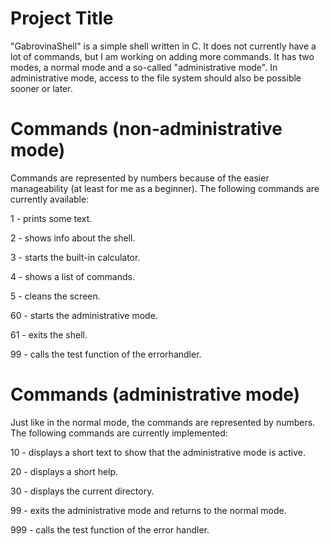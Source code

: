 # Project Title

"GabrovinaShell" is a simple shell written in C. It does not currently have a lot of commands, but I am working on adding more commands. It has two modes, a normal mode and a so-called "administrative mode". In administrative mode, access to the file system should also be possible sooner or later.

# Commands (non-administrative mode)

Commands are represented by numbers because of the easier manageability (at least for me as a beginner). The following commands are currently available:

1 - prints some text.

2 - shows info about the shell.

3 - starts the built-in calculator.

4 - shows a list of commands.

5 - cleans the screen.

60 - starts the administrative mode.

61 - exits the shell.

99 - calls the test function of the errorhandler.

# Commands (administrative mode)

Just like in the normal mode, the commands are represented by numbers. The following commands are currently implemented:

10 - displays a short text to show that the administrative mode is active. 

20 - displays a short help. 

30 - displays the current directory.

99 - exits the administrative mode and returns to the normal mode.

999 - calls the test function of the error handler.